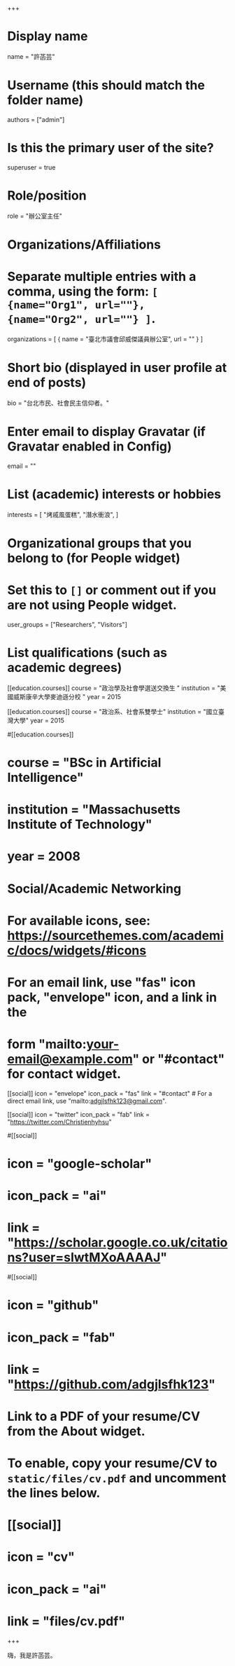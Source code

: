 +++
# Display name
name = "許菡芸"

# Username (this should match the folder name)
authors = ["admin"]

# Is this the primary user of the site?
superuser = true

# Role/position
role = "辦公室主任"

# Organizations/Affiliations
#   Separate multiple entries with a comma, using the form: `[ {name="Org1", url=""}, {name="Org2", url=""} ]`.
organizations = [ { name = "臺北市議會邱威傑議員辦公室", url = "" } ]

# Short bio (displayed in user profile at end of posts)
bio = "台北市民、社會民主信仰者。"

# Enter email to display Gravatar (if Gravatar enabled in Config)
email = ""

# List (academic) interests or hobbies
interests = [
  "烤戚風蛋糕",
  "潛水衝浪",
]

# Organizational groups that you belong to (for People widget)
#   Set this to `[]` or comment out if you are not using People widget.
user_groups = ["Researchers", "Visitors"]

# List qualifications (such as academic degrees)
[[education.courses]]
  course = "政治學及社會學選送交換生
"
  institution = "美國威斯康辛大學麥迪遜分校 "
  year = 2015

[[education.courses]]
  course = "政治系、社會系雙學士"
  institution = "國立臺灣大學"
  year = 2015

#[[education.courses]]
#  course = "BSc in Artificial Intelligence"
#  institution = "Massachusetts Institute of Technology"
#  year = 2008

# Social/Academic Networking
# For available icons, see: https://sourcethemes.com/academic/docs/widgets/#icons
#   For an email link, use "fas" icon pack, "envelope" icon, and a link in the
#   form "mailto:your-email@example.com" or "#contact" for contact widget.

[[social]]
  icon = "envelope"
  icon_pack = "fas"
  link = "#contact"  # For a direct email link, use "mailto:adgjlsfhk123@gmail.com".

[[social]]
  icon = "twitter"
  icon_pack = "fab"
  link = "https://twitter.com/Christienhyhsu"

#[[social]]
#  icon = "google-scholar"
#  icon_pack = "ai"
#  link = "https://scholar.google.co.uk/citations?user=sIwtMXoAAAAJ"

#[[social]]
#  icon = "github"
#  icon_pack = "fab"
#  link = "https://github.com/adgjlsfhk123"

# Link to a PDF of your resume/CV from the About widget.
# To enable, copy your resume/CV to `static/files/cv.pdf` and uncomment the lines below.
# [[social]]
#   icon = "cv"
#   icon_pack = "ai"
#   link = "files/cv.pdf"

+++

嗨，我是許菡芸。

